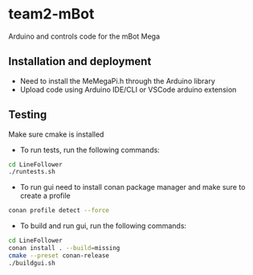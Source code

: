 # team2-mBot
Arduino and controls code for the mBot Mega

## Installation and deployment

- Need to install the MeMegaPi.h through the Arduino library
- Upload code using Arduino IDE/CLI or VSCode arduino extension

## Testing
Make sure cmake is installed
- To run tests, run the following commands:
```bash
cd LineFollower
./runtests.sh
```
- To run gui need to install conan package manager and make sure to create a profile
```bash
conan profile detect --force
```
- To build and run gui, run the following commands:
```bash
cd LineFollower
conan install . --build=missing
cmake --preset conan-release
./buildgui.sh
```